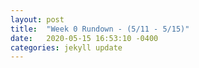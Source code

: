 ```yaml
---
layout: post
title:  "Week 0 Rundown - (5/11 - 5/15)"
date:   2020-05-15 16:53:10 -0400
categories: jekyll update
---
```

